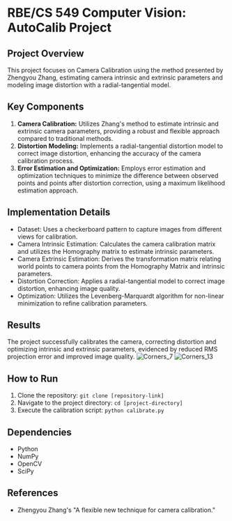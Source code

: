 # RBE/CS 549 Computer Vision: AutoCalib Project

## Project Overview

This project focuses on Camera Calibration using the method presented by Zhengyou Zhang, estimating camera intrinsic and extrinsic parameters and modeling image distortion with a radial-tangential model.

## Key Components

1. **Camera Calibration:** Utilizes Zhang's method to estimate intrinsic and extrinsic camera parameters, providing a robust and flexible approach compared to traditional methods.
2. **Distortion Modeling:** Implements a radial-tangential distortion model to correct image distortion, enhancing the accuracy of the camera calibration process.
3. **Error Estimation and Optimization:** Employs error estimation and optimization techniques to minimize the difference between observed points and points after distortion correction, using a maximum likelihood estimation approach.

## Implementation Details

- Dataset: Uses a checkerboard pattern to capture images from different views for calibration.
- Camera Intrinsic Estimation: Calculates the camera calibration matrix and utilizes the Homography matrix to estimate intrinsic parameters.
- Camera Extrinsic Estimation: Derives the transformation matrix relating world points to camera points from the Homography Matrix and intrinsic parameters.
- Distortion Correction: Applies a radial-tangential model to correct image distortion, enhancing image quality.
- Optimization: Utilizes the Levenberg-Marquardt algorithm for non-linear minimization to refine calibration parameters.

## Results

The project successfully calibrates the camera, correcting distortion and optimizing intrinsic and extrinsic parameters, evidenced by reduced RMS projection error and improved image quality.
![Corners_7](https://github.com/shreyas-chigurupati07/Autocalib/assets/84034817/d749dd1a-fb42-4e43-b70d-b1aa62631ee6)
![Corners_13](https://github.com/shreyas-chigurupati07/Autocalib/assets/84034817/8cad2d08-3cb6-43a3-af60-55380cb945c7)


## How to Run

1. Clone the repository: `git clone [repository-link]`
2. Navigate to the project directory: `cd [project-directory]`
3. Execute the calibration script: `python calibrate.py`

## Dependencies

- Python
- NumPy
- OpenCV
- SciPy



## References

- Zhengyou Zhang's "A flexible new technique for camera calibration."
